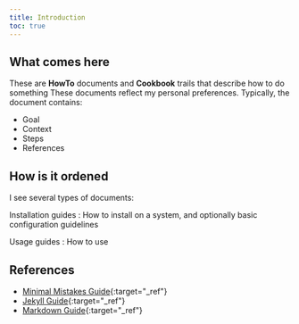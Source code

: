 ```yaml
---
title: Introduction
toc: true
---
```


## What comes here

These are **HowTo** documents and **Cookbook** trails that describe how to do something 
These documents reflect my personal preferences.
Typically, the document contains:
- Goal
- Context
- Steps
- References


## How is it ordened

I see several types of documents:

Installation guides
: How to install on a system, and optionally basic configuration guidelines

Usage guides
: How to use

## References
- [Minimal Mistakes Guide](https://mmistakes.github.io/minimal-mistakes/docs/quick-start-guide/){:target="_ref"}
- [Jekyll Guide](https://jekyllrb.com/docs/home/){:target="_ref"}
- [Markdown Guide](https://guides.github.com/features/mastering-markdown/){:target="_ref"}